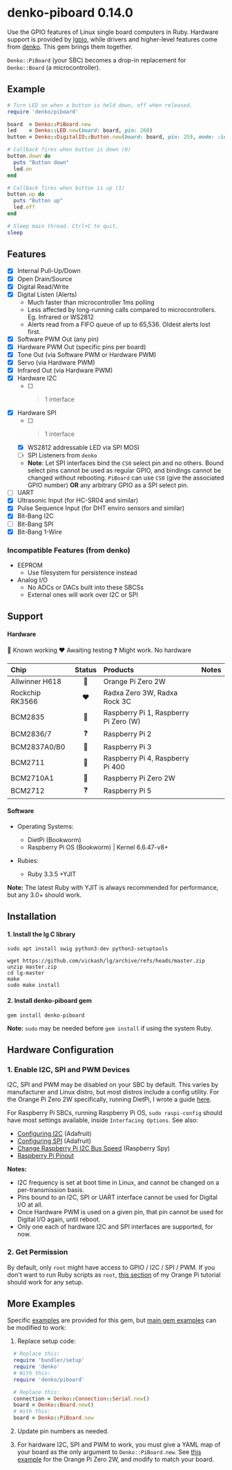 # denko-piboard 0.14.0

Use the GPIO features of Linux single board computers in Ruby. Hardware support is provided by [lgpio](https://github.com/denko-rb/lgpio), while drivers and higher-level features come from [denko](https://github.com/denko-rb/denko). This gem brings them together.

`Denko::PiBoard` (your SBC) becomes a drop-in replacement for `Denko::Board` (a microcontroller).

## Example
```ruby
# Turn LED on when a button is held down, off when released.
require 'denko/piboard'

board  = Denko::PiBoard.new
led    = Denko::LED.new(board: board, pin: 260)
button = Denko::DigitalIO::Button.new(board: board, pin: 259, mode: :input_pullup)

# Callback fires when button is down (0)
button.down do
  puts "Button down"
  led.on
end

# Callback fires when button is up (1)
button.up do
  puts "Button up"
  led.off
end

# Sleep main thread. Ctrl+C to quit.
sleep
```

## Features
- [x] Internal Pull-Up/Down
- [x] Open Drain/Source
- [x] Digital Read/Write
- [x] Digital Listen (Alerts)
  - Much faster than microcontroller 1ms polling
  - Less affected by long-running calls compared to microcontrollers. Eg. Infrared or WS2812
  - Alerts read from a FIFO queue of up to 65,536. Oldest alerts lost first.
- [x] Software PWM Out (any pin)
- [x] Hardware PWM Out (specific pins per board)
- [x] Tone Out (via Software PWM or Hardware PWM)
- [x] Servo (via Hardware PWM)
- [x] Infrared Out (via Hardware PWM)
- [x] Hardware I2C
  - [ ] > 1 interface
- [x] Hardware SPI
  - [ ] > 1 interface
  - [x] WS2812 addressable LED via SPI MOSI
  - [ ] SPI Listeners from `denko`
  - **Note**:  Let SPI interfaces bind the `CS0` select pin and no others. Bound select pins cannot be used as regular GPIO, and bindings cannot be changed without rebooting. `PiBoard` can use `CS0` (give the associated GPIO number) **OR** any arbitrary GPIO as a SPI select pin.
- [ ] UART
- [x] Ultrasonic Input (for HC-SR04 and similar)
- [x] Pulse Sequence Input (for DHT enviro sensors and similar)
- [x] Bit-Bang I2C
- [ ] Bit-Bang SPI
- [x] Bit-Bang 1-Wire

### Incompatible Features (from denko)
- EEPROM
  - Use filesystem for persistence instead
- Analog I/O
  - No ADCs or DACs built into these SBCSs
  - External ones will work over I2C or SPI

## Support

#### Hardware

:green_heart: Known working
:heart: Awaiting testing
:question: Might work. No hardware

|    Chip           | Status          | Products                               | Notes |
| :--------         | :------:        | :----------------------                |------ |
| Allwinner H618    | :green_heart:   | Orange Pi Zero 2W                      |
| Rockchip RK3566   | :heart:         | Radxa Zero 3W, Radxa Rock 3C           |
| BCM2835           | :green_heart:   | Raspberry Pi 1, Raspberry Pi Zero (W)  |
| BCM2836/7         | :question:      | Raspberry Pi 2                         |
| BCM2837A0/B0      | :green_heart:   | Raspberry Pi 3                         |
| BCM2711           | :green_heart:   | Raspberry Pi 4, Raspberry Pi 400       |
| BCM2710A1         | :green_heart:   | Raspberry Pi Zero 2W                   |
| BCM2712           | :question:      | Raspberry Pi 5                         |

#### Software

- Operating Systems:
  - DietPi (Bookworm)
  - Raspberry Pi OS (Bookworm) | Kernel 6.6.47-v8+

- Rubies:
  - Ruby 3.3.5 +YJIT

**Note:** The latest Ruby with YJIT is always recommended for performance, but any 3.0+ should work.

## Installation

#### 1. Install the lg C library
```shell
sudo apt install swig python3-dev python3-setuptools

wget https://github.com/vickash/lg/archive/refs/heads/master.zip
unzip master.zip
cd lg-master
make
sudo make install
```

#### 2. Install denko-piboard gem
```shell
gem install denko-piboard
```
**Note:** `sudo` may be needed before `gem install` if using the system Ruby.

## Hardware Configuration

### 1. Enable I2C, SPI and PWM Devices
I2C, SPI and PWM may be disabled on your SBC by default. This varies by manufacturer and Linux distro, but most distros include a config utility. For the Orange Pi Zero 2W specifically, running DietPi, I wrote a guide [here](http://vickash.com/2024/08/06/ruby-lgpio-on-orangepi-zero2w.html#step-5-enable-i2c-and-spi).

For Raspberry Pi SBCs, running Raspberry Pi OS, `sudo raspi-config` should have most settings available, inside `Interfacing Options`. See also:
  - [Configuring I2C](https://learn.adafruit.com/adafruits-raspberry-pi-lesson-4-gpio-setup/configuring-i2c) (Adafruit)
  - [Configuring SPI](https://learn.adafruit.com/adafruits-raspberry-pi-lesson-4-gpio-setup/configuring-spi) (Adafruit)
  - [Change Raspberry Pi I2C Bus Speed](https://www.raspberrypi-spy.co.uk/2018/02/change-raspberry-pi-i2c-bus-speed/) (Raspberry Spy)
  - [Raspberry Pi Pinout](https://pinout.xyz/)

**Notes:**
  - I2C frequency is set at boot time in Linux, and cannot be changed on a per-transmission basis.
  - Pins bound to an I2C, SPI or UART interface cannot be used for Digital I/O at all.
  - Once Hardware PWM is used on a given pin, that pin cannot be used for Digital I/O again, until reboot.
  - Only one each of hardware I2C and SPI interfaces are supported, for now.

### 2. Get Permission
By default, only `root` might have access to GPIO / I2C / SPI / PWM. If you don't want to run Ruby scripts as `root`, [this section](http://vickash.com/2024/08/06/ruby-lgpio-on-orangepi-zero2w.html#step-6-get-permission) of my Orange Pi tutorial should work for any setup.

## More Examples
Specific [examples](examples) are provided for this gem, but [main gem examples](https://github.com/denko-rb/denko/tree/master/examples) can be modified to work:

1. Replace setup code:
  ```ruby
    # Replace this:
    require 'bundler/setup'
    require 'denko'
    # With this:
    require 'denko/piboard'

    # Replace this:
    connection = Denko::Connection::Serial.new()
    board = Denko::Board.new()
    # With this:
    board = Denko::PiBoard.new
  ```

2. Update pin numbers as needed.

3. For hardware I2C, SPI and PWM to work, you must give a YAML map of your board as the only argument to `Denko::PiBoard.new`. See [this example](examples/board_maps/orange_pi_zero_2w.yml) for the Orange Pi Zero 2W, and modify to match your board.
